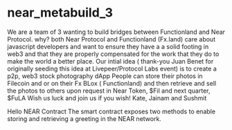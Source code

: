 # near_metabuild_3
We are a team of 3 wanting to build bridges between Functionland and Near Protocol.
why? both Near Protocol and Functionland  (Fx.land) care about javascript developers and want to ensure they have a a solid footing in web3 and that they are properly compensated for the work that they do to make the world a better place. 
Our intial idea ( thank-you Juan Benet for originally seeding this idea at  Livepeer/Protocol Labs event) is to create a p2p, web3 stock photography dApp
People can store their photos in Filecoin and or on their Fx BLox ( Functionland) and then retrieve and sell the photos to others upon request in Near Token, $Fil and next quarter, $FuLA
Wish us luck and join us if you wish!
Kate, Jainam and Sushmit 


Hello NEAR Contract
The smart contract exposes two methods to enable storing and retrieving a greeting in the NEAR network.
